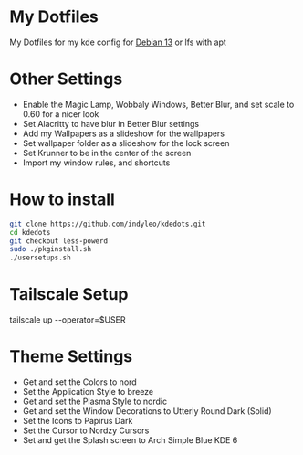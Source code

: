 # My Dotfiles

My Dotfiles for my kde config for [Debian 13](https://cdimage.debian.org/cdimage/weekly-builds/amd64/iso-dvd/) or lfs with apt

# Other Settings

- Enable the Magic Lamp, Wobbaly Windows, Better Blur, and set scale to 0.60 for a nicer look
- Set Alacritty to have blur in Better Blur settings
- Add my Wallpapers as a slideshow for the wallpapers
- Set wallpaper folder as a slideshow for the lock screen
- Set Krunner to be in the center of the screen
- Import my window rules, and shortcuts

# How to install

```bash
git clone https://github.com/indyleo/kdedots.git
cd kdedots
git checkout less-powerd 
sudo ./pkginstall.sh
./usersetups.sh
```

# Tailscale Setup

tailscale up --operator=$USER

# Theme Settings

- Get and set the Colors to nord
- Set the Application Style to breeze
- Get and set the Plasma Style to nordic
- Get and set the Window Decorations to Utterly Round Dark (Solid)
- Set the Icons to Papirus Dark
- Set the Cursor to Nordzy Cursors
- Set and get the Splash screen to Arch Simple Blue KDE 6
